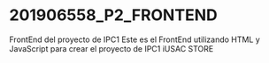 # 201906558_P2_FRONTEND
FrontEnd del proyecto de IPC1
Este es el FrontEnd utilizando HTML y JavaScript para crear el proyecto de IPC1 iUSAC STORE
